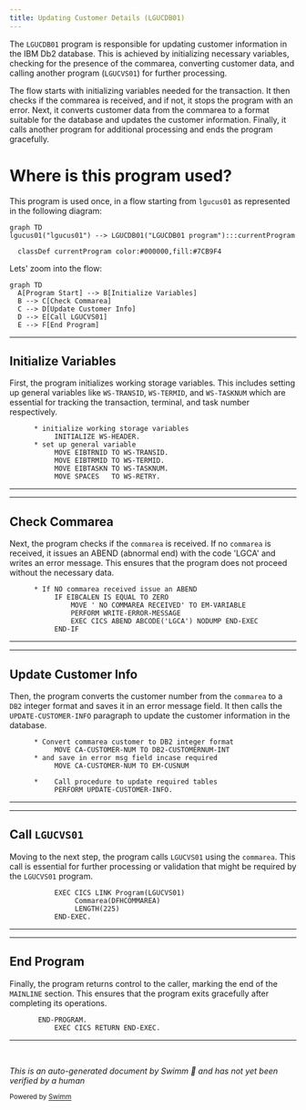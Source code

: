 ```yaml
---
title: Updating Customer Details (LGUCDB01)
---
```

The <SwmToken path="base/src/lgucdb01.cbl" pos="10:6:6" line-data="       PROGRAM-ID. LGUCDB01.">`LGUCDB01`</SwmToken> program is responsible for updating customer information in the IBM Db2 database. This is achieved by initializing necessary variables, checking for the presence of the commarea, converting customer data, and calling another program (<SwmToken path="base/src/lgucdb01.cbl" pos="136:9:9" line-data="           EXEC CICS LINK Program(LGUCVS01)">`LGUCVS01`</SwmToken>) for further processing.

The flow starts with initializing variables needed for the transaction. It then checks if the commarea is received, and if not, it stops the program with an error. Next, it converts customer data from the commarea to a format suitable for the database and updates the customer information. Finally, it calls another program for additional processing and ends the program gracefully.

# Where is this program used?

This program is used once, in a flow starting from `lgucus01` as represented in the following diagram:

```mermaid
graph TD
lgucus01("lgucus01") --> LGUCDB01("LGUCDB01 program"):::currentProgram

  classDef currentProgram color:#000000,fill:#7CB9F4
```

Lets' zoom into the flow:

```mermaid
graph TD
  A[Program Start] --> B[Initialize Variables]
  B --> C[Check Commarea]
  C --> D[Update Customer Info]
  D --> E[Call LGUCVS01]
  E --> F[End Program]
```

<SwmSnippet path="/base/src/lgucdb01.cbl" line="106">

---

## Initialize Variables

First, the program initializes working storage variables. This includes setting up general variables like <SwmToken path="base/src/lgucdb01.cbl" pos="109:7:9" line-data="           MOVE EIBTRNID TO WS-TRANSID.">`WS-TRANSID`</SwmToken>, <SwmToken path="base/src/lgucdb01.cbl" pos="110:7:9" line-data="           MOVE EIBTRMID TO WS-TERMID.">`WS-TERMID`</SwmToken>, and <SwmToken path="base/src/lgucdb01.cbl" pos="111:7:9" line-data="           MOVE EIBTASKN TO WS-TASKNUM.">`WS-TASKNUM`</SwmToken> which are essential for tracking the transaction, terminal, and task number respectively.

```cobol
      * initialize working storage variables
           INITIALIZE WS-HEADER.
      * set up general variable
           MOVE EIBTRNID TO WS-TRANSID.
           MOVE EIBTRMID TO WS-TERMID.
           MOVE EIBTASKN TO WS-TASKNUM.
           MOVE SPACES   TO WS-RETRY.
```

---

</SwmSnippet>

<SwmSnippet path="/base/src/lgucdb01.cbl" line="116">

---

## Check Commarea

Next, the program checks if the <SwmToken path="base/src/lgucdb01.cbl" pos="116:7:7" line-data="      * If NO commarea received issue an ABEND">`commarea`</SwmToken> is received. If no <SwmToken path="base/src/lgucdb01.cbl" pos="116:7:7" line-data="      * If NO commarea received issue an ABEND">`commarea`</SwmToken> is received, it issues an ABEND (abnormal end) with the code 'LGCA' and writes an error message. This ensures that the program does not proceed without the necessary data.

```cobol
      * If NO commarea received issue an ABEND
           IF EIBCALEN IS EQUAL TO ZERO
               MOVE ' NO COMMAREA RECEIVED' TO EM-VARIABLE
               PERFORM WRITE-ERROR-MESSAGE
               EXEC CICS ABEND ABCODE('LGCA') NODUMP END-EXEC
           END-IF
```

---

</SwmSnippet>

<SwmSnippet path="/base/src/lgucdb01.cbl" line="128">

---

## Update Customer Info

Then, the program converts the customer number from the <SwmToken path="base/src/lgucdb01.cbl" pos="128:5:5" line-data="      * Convert commarea customer to DB2 integer format">`commarea`</SwmToken> to a <SwmToken path="base/src/lgucdb01.cbl" pos="128:11:11" line-data="      * Convert commarea customer to DB2 integer format">`DB2`</SwmToken> integer format and saves it in an error message field. It then calls the <SwmToken path="base/src/lgucdb01.cbl" pos="134:3:7" line-data="           PERFORM UPDATE-CUSTOMER-INFO.">`UPDATE-CUSTOMER-INFO`</SwmToken> paragraph to update the customer information in the database.

```cobol
      * Convert commarea customer to DB2 integer format
           MOVE CA-CUSTOMER-NUM TO DB2-CUSTOMERNUM-INT
      * and save in error msg field incase required
           MOVE CA-CUSTOMER-NUM TO EM-CUSNUM

      *    Call procedure to update required tables
           PERFORM UPDATE-CUSTOMER-INFO.
```

---

</SwmSnippet>

<SwmSnippet path="/base/src/lgucdb01.cbl" line="136">

---

## Call <SwmToken path="base/src/lgucdb01.cbl" pos="136:9:9" line-data="           EXEC CICS LINK Program(LGUCVS01)">`LGUCVS01`</SwmToken>

Moving to the next step, the program calls <SwmToken path="base/src/lgucdb01.cbl" pos="136:9:9" line-data="           EXEC CICS LINK Program(LGUCVS01)">`LGUCVS01`</SwmToken> using the <SwmToken path="base/src/lgucdb01.cbl" pos="116:7:7" line-data="      * If NO commarea received issue an ABEND">`commarea`</SwmToken>. This call is essential for further processing or validation that might be required by the <SwmToken path="base/src/lgucdb01.cbl" pos="136:9:9" line-data="           EXEC CICS LINK Program(LGUCVS01)">`LGUCVS01`</SwmToken> program.

```cobol
           EXEC CICS LINK Program(LGUCVS01)
                Commarea(DFHCOMMAREA)
                LENGTH(225)
           END-EXEC.
```

---

</SwmSnippet>

<SwmSnippet path="/base/src/lgucdb01.cbl" line="142">

---

## End Program

Finally, the program returns control to the caller, marking the end of the <SwmToken path="base/src/lgucdb01.cbl" pos="101:1:1" line-data="       MAINLINE SECTION.">`MAINLINE`</SwmToken> section. This ensures that the program exits gracefully after completing its operations.

```cobol
       END-PROGRAM.
           EXEC CICS RETURN END-EXEC.
```

---

</SwmSnippet>

&nbsp;

*This is an auto-generated document by Swimm 🌊 and has not yet been verified by a human*

<SwmMeta version="3.0.0" repo-id="Z2l0aHViJTNBJTNBa3luZHJ5bC1jaWNzLWdlbmFwcCUzQSUzQVN3aW1tLURlbW8=" repo-name="kyndryl-cics-genapp"><sup>Powered by [Swimm](/)</sup></SwmMeta>
